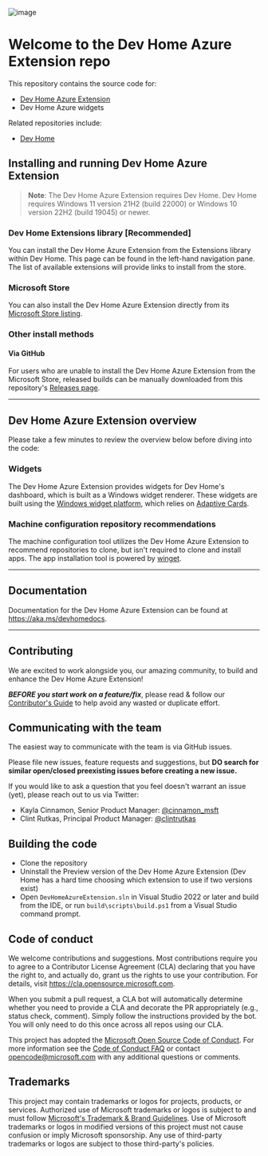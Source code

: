![image](https://github.com/microsoft/devhomeazureextension/blob/main/src/AzureExtensionServer/Assets/StoreDisplay-150.png)

# Welcome to the Dev Home Azure Extension repo

This repository contains the source code for:

* [Dev Home Azure Extension](https://aka.ms/devhomeazureextension)
* Dev Home Azure widgets

Related repositories include:

* [Dev Home](https://github.com/microsoft/devhome)

## Installing and running Dev Home Azure Extension

> **Note**: The Dev Home Azure Extension requires Dev Home. Dev Home requires Windows 11 version 21H2 (build 22000) or Windows 10 version 22H2 (build 19045) or newer.

### Dev Home Extensions library [Recommended]
You can install the Dev Home Azure Extension from the Extensions library within Dev Home. This page can be found in the left-hand navigation pane. The list of available extensions will provide links to install from the store.

### Microsoft Store

You can also install the Dev Home Azure Extension directly from its [Microsoft Store listing](https://aka.ms/devhomeazureextension).

### Other install methods

#### Via GitHub

For users who are unable to install the Dev Home Azure Extension from the Microsoft Store, released builds can be manually downloaded from this repository's [Releases page](https://github.com/microsoft/devhomeazureextension/releases).

---

## Dev Home Azure Extension overview

Please take a few minutes to review the overview below before diving into the code:

### Widgets

The Dev Home Azure Extension provides widgets for Dev Home's dashboard, which is built as a Windows widget renderer. These widgets are built using the [Windows widget platform](https://learn.microsoft.com/windows/apps/design/widgets/), which relies on [Adaptive Cards](https://learn.microsoft.com/windows/apps/design/widgets/widgets-create-a-template).

### Machine configuration repository recommendations

The machine configuration tool utilizes the Dev Home Azure Extension to recommend repositories to clone, but isn't required to clone and install apps. The app installation tool is powered by [winget](https://learn.microsoft.com/windows/package-manager/winget).

---

## Documentation

Documentation for the Dev Home Azure Extension can be found at https://aka.ms/devhomedocs.

---

## Contributing

We are excited to work alongside you, our amazing community, to build and enhance the Dev Home Azure Extension!

***BEFORE you start work on a feature/fix***, please read & follow our [Contributor's Guide](https://github.com/microsoft/devhomeazureextension/blob/main/CONTRIBUTING.md) to help avoid any wasted or duplicate effort.

## Communicating with the team

The easiest way to communicate with the team is via GitHub issues.

Please file new issues, feature requests and suggestions, but **DO search for similar open/closed preexisting issues before creating a new issue.**

If you would like to ask a question that you feel doesn't warrant an issue (yet), please reach out to us via Twitter:

* Kayla Cinnamon, Senior Product Manager: [@cinnamon_msft](https://twitter.com/cinnamon_msft)
* Clint Rutkas, Principal Product Manager: [@clintrutkas](https://twitter.com/clintrutkas)

## Building the code

* Clone the repository
* Uninstall the Preview version of the Dev Home Azure Extension (Dev Home has a hard time choosing which extension to use if two versions exist)
* Open `DevHomeAzureExtension.sln` in Visual Studio 2022 or later and build from the IDE, or run `build\scripts\build.ps1` from a Visual Studio command prompt.

## Code of conduct

We welcome contributions and suggestions. Most contributions require you to agree to a Contributor License Agreement (CLA) declaring that you have the right to, and actually do, grant us the rights to use your contribution. For details, visit https://cla.opensource.microsoft.com.

When you submit a pull request, a CLA bot will automatically determine whether you need to provide a CLA and decorate the PR appropriately (e.g., status check, comment). Simply follow the instructions provided by the bot. You will only need to do this once across all repos using our CLA.

This project has adopted the [Microsoft Open Source Code of Conduct](https://opensource.microsoft.com/codeofconduct/). For more information see the [Code of Conduct FAQ](https://opensource.microsoft.com/codeofconduct/faq/) or contact [opencode@microsoft.com](mailto:opencode@microsoft.com) with any additional questions or comments.

## Trademarks

This project may contain trademarks or logos for projects, products, or services. Authorized use of Microsoft trademarks or logos is subject to and must follow [Microsoft's Trademark & Brand Guidelines](https://www.microsoft.com/en-us/legal/intellectualproperty/trademarks/usage/general). Use of Microsoft trademarks or logos in modified versions of this project must not cause confusion or imply Microsoft sponsorship. Any use of third-party trademarks or logos are subject to those third-party's policies.
